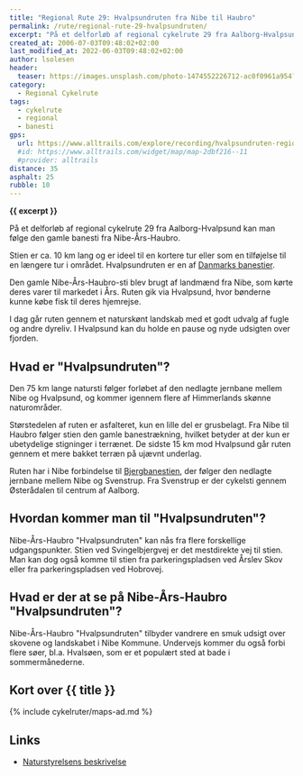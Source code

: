 ```yaml
---
title: "Regional Rute 29: Hvalpsundruten fra Nibe til Haubro"
permalink: /rute/regional-rute-29-hvalpsundruten/
excerpt: "På et delforløb af regional cykelrute 29 fra Aalborg-Hvalpsund kan man følge den gamle banesti fra Nibe-Års-Haubro. Stien er ca. 10 km lang og er ideel til en kortere tur eller som en tilføjelse til en længere tur i området."
created_at: 2006-07-03T09:48:02+02:00
last_modified_at: 2022-06-03T09:48:02+02:00
author: lsolesen
header:
  teaser: https://images.unsplash.com/photo-1474552226712-ac0f0961a954?ixlib=rb-1.2.1&ixid=eyJhcHBfaWQiOjEyMDd9&auto=format&fit=crop&h=300&w=400&q=60
category:
  - Regional Cykelrute
tags:
  - cykelrute
  - regional
  - banesti
gps:
  url: https://www.alltrails.com/explore/recording/hvalpsundruten-regional-cykelrute-nr-29--2?u=m
  #id: https://www.alltrails.com/widget/map/map-2dbf216--11
  #provider: alltrails
distance: 35
asphalt: 25
rubble: 10
---
```


**{{ excerpt }}**

På et delforløb af regional cykelrute 29 fra Aalborg-Hvalpsund kan man følge den gamle banesti fra Nibe-Års-Haubro.

Stien er ca. 10 km lang og er ideel til en kortere tur eller som en tilføjelse til en længere tur i området. Hvalpsundruten er en af [Danmarks banestier](/banestier-i-danmark/).

Den gamle Nibe-Års-Haubro-sti blev brugt af landmænd fra Nibe, som kørte deres varer til markedet i Års. Ruten gik via Hvalpsund, hvor bønderne kunne købe fisk til deres hjemrejse.

I dag går ruten gennem et naturskønt landskab med et godt udvalg af fugle og andre dyreliv. I Hvalpsund kan du holde en pause og nyde udsigten over fjorden.

## Hvad er "Hvalpsundruten"?

Den 75 km lange natursti følger forløbet af den nedlagte jernbane mellem Nibe og Hvalpsund, og kommer igennem flere af Himmerlands skønne naturområder.

Størstedelen af ruten er asfalteret, kun en lille del er grusbelagt. Fra Nibe til Haubro følger stien den gamle banestrækning, hvilket betyder at der kun er ubetydelige stigninger i terrænet. De sidste 15 km mod Hvalpsund går ruten gennem et mere bakket terræn på ujævnt underlag.

Ruten har i Nibe forbindelse til [Bjergbanestien](/rute/bjergbanestien/), der følger den nedlagte jernbane mellem Nibe og Svenstrup. Fra Svenstrup er der cykelsti gennem Østerådalen til centrum af Aalborg.

## Hvordan kommer man til "Hvalpsundruten"?

Nibe-Års-Haubro "Hvalpsundruten" kan nås fra flere forskellige udgangspunkter. Stien ved Svingelbjergvej er det mestdirekte vej til stien. Man kan dog også komme til stien fra parkeringspladsen ved Årslev Skov eller fra parkeringspladsen ved Hobrovej.

## Hvad er der at se på Nibe-Års-Haubro "Hvalpsundruten"?

Nibe-Års-Haubro "Hvalpsundruten" tilbyder vandrere en smuk udsigt over skovene og landskabet i Nibe Kommune. Undervejs kommer du også forbi flere søer, bl.a. Hvalsøen, som er et populært sted at bade i sommermånederne.

## Kort over {{ title }}

{% include cykelruter/maps-ad.md %}

## Links

- [Naturstyrelsens beskrivelse](https://udinaturen.dk/shelter/8941)
